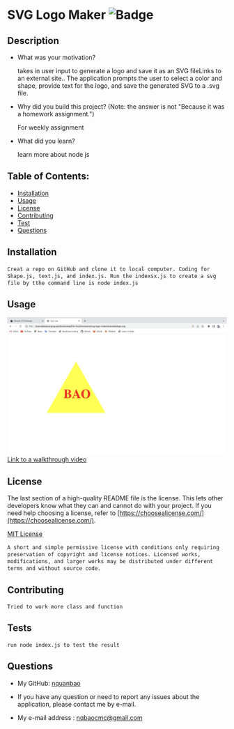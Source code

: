# SVG Logo Maker     ![Badge](https://img.shields.io/badge/license-MIT-blue)

## Description

- What was your motivation?
    
    takes in user input to generate a logo and save it as an SVG fileLinks to an external site.. The application prompts the user to select a color and shape, provide text for the logo, and save the generated SVG to a .svg file.

- Why did you build this project? (Note: the answer is not "Because it was a homework assignment.")
    
    For weekly assignment

- What did you learn?
    
    learn more about node js

## Table of Contents:

- [Installation](#installation)
- [Usage](#usage)
- [License](#license)
- [Contributing](#how-to-contribute)
- [Test](#tests)
- [Questions](#questions)

## Installation

    Creat a repo on GitHub and clone it to local computer. Coding for Shape.js, text.js, and index.js. Run the indexsx.js to create a svg file by tthe command line is node index.js

## Usage

![Sreenshot of App](./img/Screenshot.png)
[Link to a walkthrough video](https://drive.google.com/file/d/1dGC-LoOSwW1RYmnThmIzAbbFKvBeK4Sl/view)

## License

The last section of a high-quality README file is the license. This lets other developers know what they can and cannot do with your project. If you need help choosing a license, refer to [https://choosealicense.com/](https://choosealicense.com/).

[MIT License](https://choosealicense.com/licenses/mit/)
    
    A short and simple permissive license with conditions only requiring preservation of copyright and license notices. Licensed works, modifications, and larger works may be distributed under different terms and without source code.    

## Contributing
    Tried to work more class and function

## Tests
    run node index.js to test the result

## Questions

- My GitHub: [nquanbao](https://github.com/nquanbao)

- If you have any question or need to report any issues about the application, please contact me by e-mail.

- My e-mail address : [nqbaocmc@gmail.com](nqbaocmc@gmail.com)
